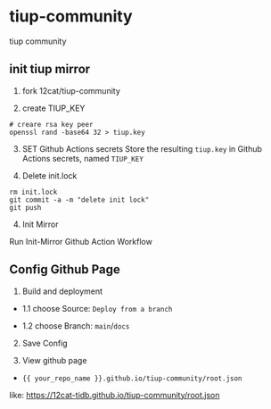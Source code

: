 # tiup-community
tiup community 


## init tiup mirror 
1. fork 12cat/tiup-community

2. create TIUP_KEY 
```
# creare rsa key peer
openssl rand -base64 32 > tiup.key
```
3. SET Github Actions secrets
Store the resulting `tiup.key` in Github Actions secrets, named `TIUP_KEY`

4. Delete init.lock
```
rm init.lock
git commit -a -m "delete init lock"
git push
```

4. Init Mirror

Run Init-Mirror Github Action Workflow

## Config Github Page
1. Build and deployment

- 1.1 choose Source: `Deploy from a branch` 

- 1.2 choose Branch: `main`/`docs`

2. Save Config

3. View github page
- `{{ your_repo_name }}.github.io/tiup-community/root.json`

like: https://12cat-tidb.github.io/tiup-community/root.json
